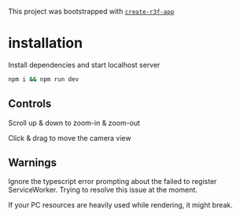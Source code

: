 This project was bootstrapped with [`create-r3f-app`](https://github.com/utsuboco/create-r3f-app)

# installation

Install dependencies and start localhost server

```bash
npm i && npm run dev
```

## Controls

Scroll up & down to zoom-in & zoom-out

Click & drag to move the camera view

## Warnings

Ignore the typescript error prompting about the failed to register ServiceWorker.
Trying to resolve this issue at the moment.

If your PC resources are heavily used while rendering, it might break.
